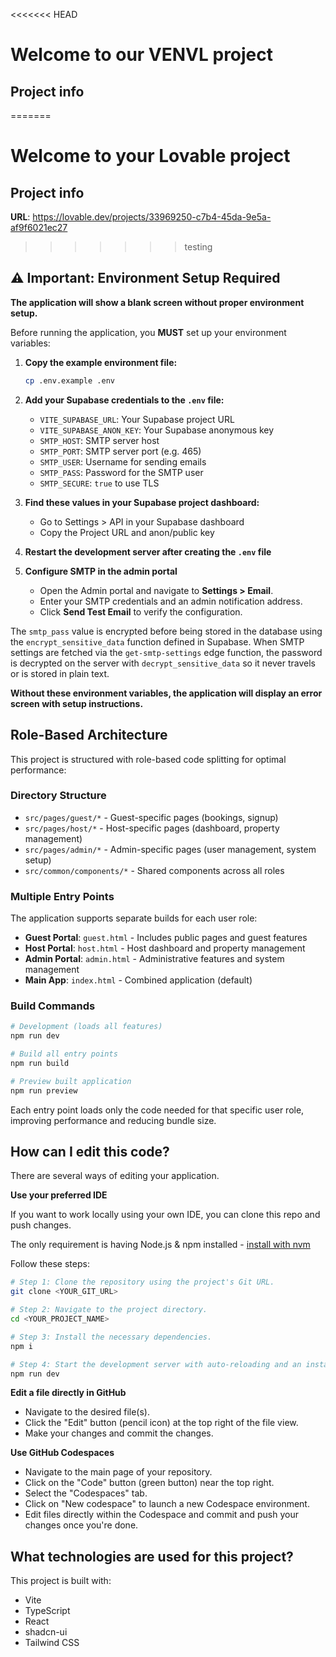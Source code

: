 <<<<<<< HEAD

# Welcome to our VENVL project

## Project info

=======

# Welcome to your Lovable project

## Project info

**URL**: https://lovable.dev/projects/33969250-c7b4-45da-9e5a-af9f6021ec27

> > > > > > > testing

## ⚠️ Important: Environment Setup Required

**The application will show a blank screen without proper environment setup.**

Before running the application, you **MUST** set up your environment variables:

1. **Copy the example environment file:**

   ```sh
   cp .env.example .env
   ```

2. **Add your Supabase credentials to the `.env` file:**

   - `VITE_SUPABASE_URL`: Your Supabase project URL
   - `VITE_SUPABASE_ANON_KEY`: Your Supabase anonymous key
   - `SMTP_HOST`: SMTP server host
   - `SMTP_PORT`: SMTP server port (e.g. 465)
   - `SMTP_USER`: Username for sending emails
   - `SMTP_PASS`: Password for the SMTP user
   - `SMTP_SECURE`: `true` to use TLS

3. **Find these values in your Supabase project dashboard:**

   - Go to Settings > API in your Supabase dashboard
   - Copy the Project URL and anon/public key

4. **Restart the development server after creating the `.env` file**

5. **Configure SMTP in the admin portal**
   - Open the Admin portal and navigate to **Settings > Email**.
   - Enter your SMTP credentials and an admin notification address.
   - Click **Send Test Email** to verify the configuration.

The `smtp_pass` value is encrypted before being stored in the database using the
`encrypt_sensitive_data` function defined in Supabase. When SMTP settings are
fetched via the `get-smtp-settings` edge function, the password is decrypted on
the server with `decrypt_sensitive_data` so it never travels or is stored in
plain text.

**Without these environment variables, the application will display an error screen with setup instructions.**

## Role-Based Architecture

This project is structured with role-based code splitting for optimal performance:

### Directory Structure

- `src/pages/guest/*` - Guest-specific pages (bookings, signup)
- `src/pages/host/*` - Host-specific pages (dashboard, property management)
- `src/pages/admin/*` - Admin-specific pages (user management, system setup)
- `src/common/components/*` - Shared components across all roles

### Multiple Entry Points

The application supports separate builds for each user role:

- **Guest Portal**: `guest.html` - Includes public pages and guest features
- **Host Portal**: `host.html` - Host dashboard and property management
- **Admin Portal**: `admin.html` - Administrative features and system management
- **Main App**: `index.html` - Combined application (default)

### Build Commands

```sh
# Development (loads all features)
npm run dev

# Build all entry points
npm run build

# Preview built application
npm run preview
```

Each entry point loads only the code needed for that specific user role, improving performance and reducing bundle size.

## How can I edit this code?

There are several ways of editing your application.

**Use your preferred IDE**

If you want to work locally using your own IDE, you can clone this repo and push changes.

The only requirement is having Node.js & npm installed - [install with nvm](https://github.com/nvm-sh/nvm#installing-and-updating)

Follow these steps:

```sh
# Step 1: Clone the repository using the project's Git URL.
git clone <YOUR_GIT_URL>

# Step 2: Navigate to the project directory.
cd <YOUR_PROJECT_NAME>

# Step 3: Install the necessary dependencies.
npm i

# Step 4: Start the development server with auto-reloading and an instant preview.
npm run dev
```

**Edit a file directly in GitHub**

- Navigate to the desired file(s).
- Click the "Edit" button (pencil icon) at the top right of the file view.
- Make your changes and commit the changes.

**Use GitHub Codespaces**

- Navigate to the main page of your repository.
- Click on the "Code" button (green button) near the top right.
- Select the "Codespaces" tab.
- Click on "New codespace" to launch a new Codespace environment.
- Edit files directly within the Codespace and commit and push your changes once you're done.

## What technologies are used for this project?

This project is built with:

- Vite
- TypeScript
- React
- shadcn-ui
- Tailwind CSS
